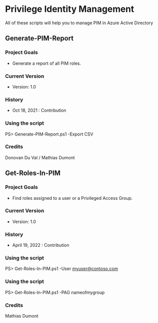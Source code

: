 # Privilege Identity Management
All of these scripts will help you to manage PIM in Azure Active Directory

## Generate-PIM-Report
### Project Goals
- Generate a report of all PIM roles.

### Current Version
- Version: 1.0

### History
- Oct 18, 2021 : Contribution

### Using the script
PS> Generate-PIM-Report.ps1 -Export CSV

### Credits
Donovan Du Val / Mathias Dumont


## Get-Roles-In-PIM
### Project Goals
- Find roles assigned to a user or a Privileged Access Group.

### Current Version
- Version: 1.0

### History
- April 19, 2022 : Contribution

### Using the script
PS> Get-Roles-In-PIM.ps1 -User myuser@contoso.com

### Using the script
PS> Get-Roles-In-PIM.ps1 -PAG nameofmygroup

### Credits
Mathias Dumont